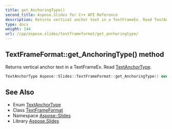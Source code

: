 ```yaml
---
title: get_AnchoringType()
second_title: Aspose.Slides for C++ API Reference
description: Returns vertical anchor text in a TextFrameEx. Read TextAnchorType.
type: docs
weight: 144
url: /cpp/aspose.slides/textframeformat/get_anchoringtype/
---
```

## TextFrameFormat::get_AnchoringType() method


Returns vertical anchor text in a TextFrameEx. Read [TextAnchorType](../../textanchortype/).

```cpp
TextAnchorType Aspose::Slides::TextFrameFormat::get_AnchoringType() override
```

## See Also

* Enum [TextAnchorType](../textanchortype/)
* Class [TextFrameFormat](./)
* Namespace [Aspose::Slides](../)
* Library [Aspose.Slides](../../)